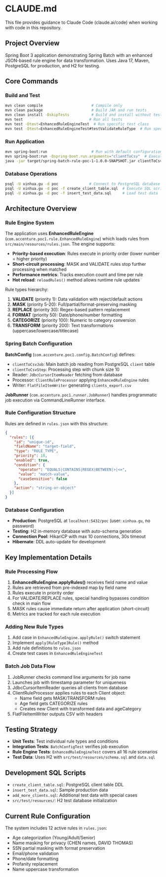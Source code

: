 # CLAUDE.md

This file provides guidance to Claude Code (claude.ai/code) when working with code in this repository.

## Project Overview

Spring Boot 3 application demonstrating Spring Batch with an enhanced JSON-based rule engine for data transformation. Uses Java 17, Maven, PostgreSQL for production, and H2 for testing.

## Core Commands

### Build and Test
```bash
mvn clean compile                      # Compile only
mvn clean package                      # Build JAR and run tests
mvn clean install -DskipTests          # Build and install without tests
mvn test                              # Run all tests
mvn test -Dtest=EnhancedRuleEngineTest  # Run specific test class
mvn test -Dtest=EnhancedRuleEngineTest#testValidateRuleType  # Run specific test method
```

### Run Application
```bash
mvn spring-boot:run                    # Run with default configuration
mvn spring-boot:run -Dspring-boot.run.arguments="clientToCsv"  # Execute specific batch job
java -jar target/spring-batch-rule-poc-1-1.0.0-SNAPSHOT.jar clientToCsv  # Run from JAR
```

### Database Operations
```bash
psql -U xinhua.gu -d poc              # Connect to PostgreSQL database
psql -U xinhua.gu -d poc -f create_client_table.sql  # Execute SQL script
psql -U xinhua.gu -d poc -f insert_test_data.sql     # Load test data
```

## Architecture Overview

### Rule Engine System

The application uses **EnhancedRuleEngine** (`com.accenture.poc1.rule.EnhancedRuleEngine`) which loads rules from `src/main/resources/rules.json`. The engine supports:

- **Priority-based execution**: Rules execute in priority order (lower number = higher priority)
- **Short-circuit processing**: MASK and VALIDATE rules stop further processing when matched
- **Performance metrics**: Tracks execution count and time per rule
- **Hot reload**: `reloadRules()` method allows runtime rule updates

Rule types hierarchy:
1. **VALIDATE** (priority 1): Data validation with reject/default actions
2. **MASK** (priority 5-20): Full/partial/format-preserving masking
3. **REPLACE** (priority 30): Regex-based pattern replacement
4. **FORMAT** (priority 50): Date/phone/number formatting
5. **CATEGORIZE** (priority 100): Numeric to category conversion
6. **TRANSFORM** (priority 200): Text transformations (uppercase/lowercase/titlecase)

### Spring Batch Configuration

**BatchConfig** (`com.accenture.poc1.config.BatchConfig`) defines:
- `clientToCsvJob`: Main batch job reading from PostgreSQL `client` table
- `clientToCsvStep`: Processing step with chunk size 10
- Reader: `JdbcCursorItemReader` fetching from database
- Processor: `ClientRuleProcessor` applying `EnhancedRuleEngine` rules
- Writer: `FlatFileItemWriter` generating `clients_export.csv`

**JobRunner** (`com.accenture.poc1.runner.JobRunner`) handles programmatic job execution via CommandLineRunner interface.

### Rule Configuration Structure

Rules are defined in `rules.json` with this structure:
```json
{
  "rules": [{
    "id": "unique-id",
    "fieldName": "target-field",
    "type": "RULE_TYPE",
    "priority": 10,
    "enabled": true,
    "condition": {
      "operator": "EQUALS|CONTAINS|REGEX|BETWEEN|>|<=",
      "value": "match-value",
      "caseSensitive": false
    },
    "action": "string-or-object"
  }]
}
```

### Database Configuration

- **Production**: PostgreSQL at `localhost:5432/poc` (user: `xinhua.gu`, no password)
- **Testing**: H2 in-memory database with auto-schema generation
- **Connection Pool**: HikariCP with max 10 connections, 30s timeout
- **Hibernate**: DDL auto-update for development

## Key Implementation Details

### Rule Processing Flow

1. **EnhancedRuleEngine.applyRules()** receives field name and value
2. Rules are retrieved from pre-indexed map by field name
3. Rules execute in priority order
4. For VALIDATE/REPLACE rules, special handling bypasses condition check in main flow
5. MASK rules cause immediate return after application (short-circuit)
6. Metrics are tracked for each rule execution

### Adding New Rule Types

1. Add case in `EnhancedRuleEngine.applyRule()` switch statement
2. Implement `apply[RuleType]Rule()` method
3. Add rule definitions to `rules.json`
4. Create test cases in `EnhancedRuleEngineTest`

### Batch Job Data Flow

1. JobRunner checks command line arguments for job name
2. Launches job with timestamp parameter for uniqueness
3. JdbcCursorItemReader queries all clients from database
4. ClientRuleProcessor applies rules to each Client object:
   - Name field gets MASK/TRANSFORM rules
   - Age field gets CATEGORIZE rules
   - Creates new Client with transformed data and ageCategory
5. FlatFileItemWriter outputs CSV with headers

## Testing Strategy

- **Unit Tests**: Test individual rule types and conditions
- **Integration Tests**: `BatchConfigTest` verifies job execution
- **Rule Engine Tests**: `EnhancedRuleEngineTest` covers all 16 rule scenarios
- **Test Data**: Uses H2 with `src/test/resources/schema.sql` and `data.sql`

## Development SQL Scripts

- `create_client_table.sql`: PostgreSQL client table DDL
- `insert_test_data.sql`: Sample production data
- `add_more_clients.sql`: Additional test data with special cases
- `src/test/resources/`: H2 test database initialization

## Current Rule Configuration

The system includes 12 active rules in `rules.json`:
- Age categorization (Young/Adult/Senior)
- Name masking for privacy (CHEN names, DAVID THOMAS)
- SSN partial masking with format preservation
- Email/phone validation
- Phone/date formatting
- Profanity replacement
- Name uppercase transformation